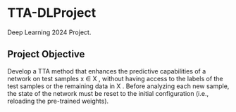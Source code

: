 # TTA-DLProject
Deep Learning 2024 Project.

## Project Objective
Develop a TTA method that enhances the predictive capabilities of a network on test samples x ∈ X , without having access to the labels of the test samples or the remaining data in X . Before analyzing each new sample, the state
of the network must be reset to the initial configuration (i.e., reloading the pre-trained weights).
